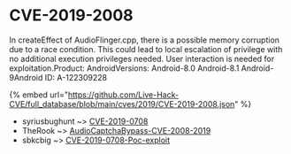 # CVE-2019-2008

In createEffect of AudioFlinger.cpp, there is a possible memory corruption due to a race condition. This could lead to local escalation of privilege with no additional execution privileges needed. User interaction is needed for exploitation.Product: AndroidVersions: Android-8.0 Android-8.1 Android-9Android ID: A-122309228

{% embed url="https://github.com/Live-Hack-CVE/full_database/blob/main/cves/2019/CVE-2019-2008.json" %}


* syriusbughunt ~> [CVE-2019-0708](https://zeste.alice-snow.ru/2019/database/cve-2019-2008/cve-2019-0708-syriusbughunt)
* TheRook ~> [AudioCaptchaBypass-CVE-2008-2019](https://zeste.alice-snow.ru/2019/database/cve-2019-2008/audiocaptchabypass-cve-2008-2019-therook)
* sbkcbig ~> [CVE-2019-0708-Poc-exploit](https://zeste.alice-snow.ru/2019/database/cve-2019-2008/cve-2019-0708-poc-exploit-sbkcbig)